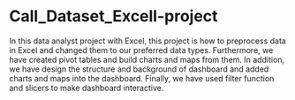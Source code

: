 # Call_Dataset_Excell-project

In this data analyst project with Excel, this project is how to preprocess data in Excel and changed them to our preferred data types. Furthermore, we have  created pivot tables and build charts and maps from them. In addition, we have design the structure and background of  dashboard and added charts and maps into the dashboard. Finally, we have used  filter function and slicers to make dashboard interactive.

